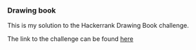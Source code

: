 ### Drawing book

This is my solution to the Hackerrank Drawing Book challenge.

The link to the challenge can be found [here](https://www.hackerrank.com/challenges/drawing-book/problem)
